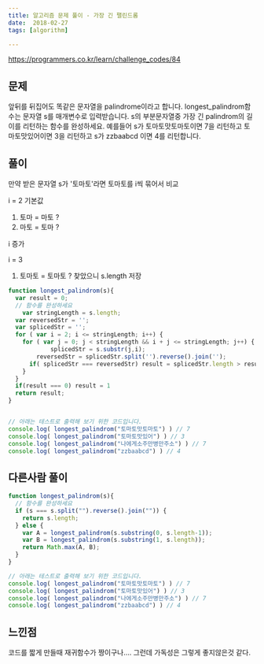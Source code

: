 ```yaml
---
title: 알고리즘 문제 풀이 - 가장 긴 팰린드롬
date:  2018-02-27
tags: [algorithm]

---
```

https://programmers.co.kr/learn/challenge_codes/84

## 문제
앞뒤를 뒤집어도 똑같은 문자열을 palindrome이라고 합니다.
longest_palindrom함수는 문자열 s를 매개변수로 입력받습니다.
s의 부분문자열중 가장 긴 palindrom의 길이를 리턴하는 함수를 완성하세요.
예를들어 s가 토마토맛토마토이면 7을 리턴하고 토마토맛있어이면 3을 리턴하고 s가 zzbaabcd 이면 4를 리턴합니다.

## 풀이

만약 받은 문자열 s가 '토마토'라면
토마토를 i씩 묶어서 비교

i = 2 기본값

1. 토마 = 마토 ?
2. 마토 = 토마 ?

i 증가

i = 3
1. 토마토 = 토마토 ? 찾았으니 s.length 저장


```javascript
function longest_palindrom(s){
  var result = 0;
  // 함수를 완성하세요
	var stringLength = s.length;
  var reversedStr = '';
  var splicedStr = '';
  for ( var i = 2; i <= stringLength; i++) {
    for ( var j = 0; j < stringLength && i + j <= stringLength; j++) {
			splicedStr = s.substr(j,i);
	  	reversedStr = splicedStr.split('').reverse().join('');
      if( splicedStr === reversedStr) result = splicedStr.length > result && splicedStr.length > 1  ?  splicedStr.length   : result
    }
  }
  if(result === 0) result = 1
  return result;
}


// 아래는 테스트로 출력해 보기 위한 코드입니다.
console.log( longest_palindrom("토마토맛토마토") ) // 7
console.log( longest_palindrom("토마토맛있어") ) // 3
console.log( longest_palindrom("나에게소주만병만주소") ) // 7
console.log( longest_palindrom("zzbaabcd") ) // 4

```

## 다른사람 풀이
```js
function longest_palindrom(s){
  // 함수를 완성하세요
  if (s === s.split("").reverse().join("")) {
    return s.length;
  } else {
    var A = longest_palindrom(s.substring(0, s.length-1));
    var B = longest_palindrom(s.substring(1, s.length));
    return Math.max(A, B);
  }
}

// 아래는 테스트로 출력해 보기 위한 코드입니다.
console.log( longest_palindrom("토마토맛토마토") ) // 7
console.log( longest_palindrom("토마토맛있어") ) // 3
console.log( longest_palindrom("나에게소주만병만주소") ) // 7
console.log( longest_palindrom("zzbaabcd") ) // 4

```

## 느낀점
코드를 짧게 만들때 재귀함수가 짱이구나....
그런데 가독성은 그렇게 좋지않은것 같다.